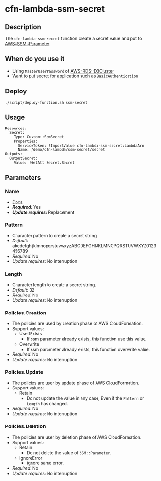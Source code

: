 # cfn-lambda-ssm-secret
## Description
The `cfn-lambda-ssm-secret` function create a secret value and put to [AWS::SSM::Parameter](https://docs.aws.amazon.com/AWSCloudFormation/latest/UserGuide/aws-resource-ssm-parameter.html)

## When do you use it
* Using `MasterUserPassword` of [AWS::RDS::DBCluster](https://docs.aws.amazon.com/AWSCloudFormation/latest/UserGuide/aws-resource-rds-dbcluster.html#cfn-rds-dbcluster-masteruserpassword)
* Want to put secret for application such as `BasicAuthentication`

## Deploy
```
./script/deploy-function.sh ssm-secret
```

## Usage
```
Resources:
  Secret:
    Type: Custom::SsmSecret
    Properties:
      ServiceToken: !ImportValue cfn-lambda-ssm-secret:LambdaArn
      Name: /demo/cfn-lambda/ssm-secret/secret
Outputs:
  OutputSecret:
    Value: !GetAtt Secret.Secret
```
## Parameters
### Name
- [Docs](https://docs.aws.amazon.com/AWSCloudFormation/latest/UserGuide/aws-resource-ssm-parameter.html#cfn-ssm-parameter-name)
- ***Required:*** Yes
- ***Update requires:*** Replacement

### Pattern
- Character pattern to create a secret string.
- *Default*: abcdefghijklmnopqrstuvwxyzABCDEFGHIJKLMNOPQRSTUVWXYZ0123456789
- *Required*: No
- *Update requires*: No interruption

### Length
- Character length to create a secret string.
- *Default*: 32
- *Required*: No
- *Update requires*: No interruption

### Policies.Creation
- The policies are used by creation phase of AWS CloudFormation.
- Support values:
  - UseIfExists
    - If ssm parameter already exists, this function use this value.
  - Overwrite
    - If ssm parameter already exists, this function overwrite value.
- *Required*: No
- *Update requires*: No interruption

### Policies.Update
- The policies are user by update phase of AWS CloudFormation.
- Support values:
  - Retain
    - Do not update the value in any case, Even if the `Pattern` or `Length` has changed.
- *Required*: No
- *Update requires*: No interruption

### Policies.Deletion
- The policies are user by deletion phase of AWS CloudFormation.
- Support values:
  - Retain
    - Do not delete the value of `SSM::Parameter`.
  - IgnoreError
    - Ignore same error.
- *Required*: No
- *Update requires*: No interruption
